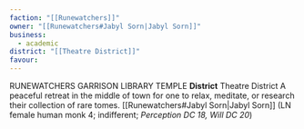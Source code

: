 ```yaml
---
faction: "[[Runewatchers]]"
owner: "[[Runewatchers#Jabyl Sorn|Jabyl Sorn]]"
business:
  - academic
district: "[[Theatre District]]"
favour:
---
```

RUNEWATCHERS GARRISON LIBRARY TEMPLE 
**District** Theatre District
A peaceful retreat in the middle of town for one to relax, meditate, or research their collection of rare tomes. 
[[Runewatchers#Jabyl Sorn|Jabyl Sorn]] (LN female human monk 4; indifferent; *Perception DC 18, Will DC 20*) 